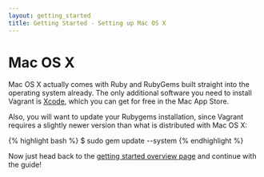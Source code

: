 ```yaml
---
layout: getting_started
title: Getting Started - Setting up Mac OS X
---
```

# Mac OS X

Mac OS X actually comes with Ruby and RubyGems built straight into the
operating system already. The only additional software you need to install
Vagrant is [Xcode](http://developer.apple.com/xcode/), which you can get
for free in the Mac App Store.

Also, you will want to update your Rubygems installation, since Vagrant
requires a slightly newer version than what is distributed with Mac OS X:

{% highlight bash %}
$ sudo gem update --system
{% endhighlight %}

Now just head back to the [getting started overview page](/docs/getting-started/index.html)
and continue with the guide!
